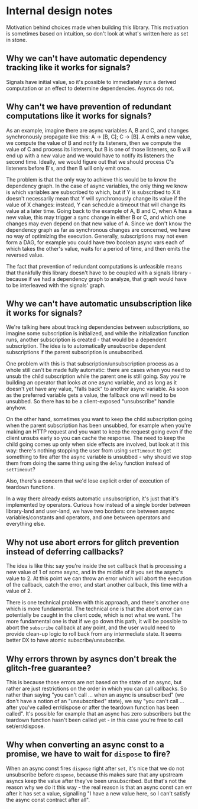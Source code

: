 # Internal design notes

Motivation behind choices made when building this library. This motivation is sometimes based on intuition, so don't look at what's written here as set in stone.

## Why we can't have automatic dependency tracking like it works for signals?

Signals have initial value, so it's possible to immediately run a derived computation or an effect to determine dependencies. Asyncs do not.

## Why can't we have prevention of redundant computations like it works for signals?

As an example, imagine there are async variables A, B and C, and changes synchronously propagate like this: A -> [B, C]; C -> [B]. A emits a new value, we compute the value of B and notify its listeners, then we compute the value of C and process its listeners, but B is one of those listeners, so B will end up with a new value and we would have to notify its listeners the second time. Ideally, we would figure out that we should process C's listeners before B's, and then B will only emit once.

The problem is that the only way to achieve this would be to know the dependency graph. In the case of async variables, the only thing we know is which variables are subscribed to which, but if Y is subscribed to X it doesn't necessarily mean that Y will synchronously change its value if the value of X changes: instead, Y can schedule a timeout that will change its value at a later time. Going back to the example of A, B and C, when A has a new value, this may trigger a sync change in either B or C, and which one changes may even depend on that new value of A. Since we don't know the dependency graph as far as synchronous changes are concerned, we have no way of optimizing the execution. Generally, subscriptions may not even form a DAG, for example you could have two boolean async vars each of which takes the other's value, waits for a period of time, and then emits the reversed value.

The fact that prevention of redundant computations is unfeasible means that thankfully this library doesn't have to be coupled with a signals library - because if we had a dependency graph to analyze, that graph would have to be interleaved with the signals' graph.

## Why we can't have automatic unsubscription like it works for signals?

We're talking here about tracking dependencies between subscriptions, so imagine some subscription is initialized, and while the initialization function runs, another subscription is created - that would be a dependent subscription. The idea is to automatically unsubscribe dependent subscriptions if the parent subscription is unsubscribed.

One problem with this is that subscription/unsubscription process as a whole still can't be made fully automatic: there are cases when you need to unsub the child subscription while the parent one is still going. Say you're building an operator that looks at one async variable, and as long as it doesn't yet have any value, "falls back" to another async variable. As soon as the preferred variable gets a value, the fallback one will need to be unsubbed. So there has to be a client-exposed "unsubscribe" handle anyhow.

On the other hand, sometimes you want to keep the child subscription going when the parent subscription has been unsubbed, for example when you're making an HTTP request and you want to keep the request going even if the client unsubs early so you can cache the response. The need to keep the child going comes up only when side effects are involved, but look at it this way: there's nothing stopping the user from using `setTimeout` to get something to fire after the async variable is unsubbed - why should we stop them from doing the same thing using the `delay` function instead of `setTimeout`?

Also, there's a concern that we'd lose explicit order of execution of teardown functions.

In a way there already exists automatic unsubscription, it's just that it's implemented by operators. Curious how instead of a single border between library-land and user-land, we have two borders: one between async variables/constants and operators, and one between operators and everything else.

## Why not use abort errors for glitch prevention instead of deferring callbacks?

The idea is like this: say you're inside the `set` callback that is processing a new value of 1 of some async, and in the middle of it you set the async's value to 2. At this point we can throw an error which will abort the execution of the callback, catch the error, and start another callback, this time with a value of 2.

There is one technical problem with this approach, and there's another one which is more fundamental. The technical one is that the abort error can potentially be caught in the client code, which is not what we want. The more fundamental one is that if we go down this path, it will be possible to abort the `subscribe` callback at any point, and the user would need to provide clean-up logic to roll back from any intermediate state. It seems better DX to have atomic subscribe/unsubscribe.

## Why errors thrown by asyncs don't break the glitch-free guarantee?

This is because those errors are not based on the state of an async, but rather are just restrictions on the order in which you can call callbacks. So rather than saying "you can't call ... when an async is unsubscribed" (we don't have a notion of an "unsubscribed" state), we say "you can't call ... after you've called err/dispose or after the teardown function has been called". It's possible for example that an async has zero subscribers but the teardown function hasn't been called yet - in this case you're free to call set/err/dispose.

## Why when converting an async const to a promise, we have to wait for `dispose` to fire?

When an async const fires `dispose` right after `set`, it's nice that we do not unsubscribe before `dispose`, because this makes sure that any upstream asyncs keep the value after they've been unsubscribed. But that's not the reason why we do it this way - the real reason is that an async const can err after it has set a value, signalling "I have a new value here, so I can't satisfy the async const contract after all".
